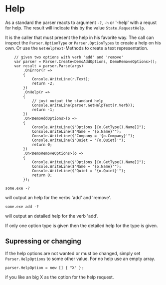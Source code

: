 # Help

As a standard the parser reacts to argument `-?`, `-h` or '-help' with a requst for help.
The result will indicate this by the value `State.RequestHelp`.

It is the caller that must present the help in his favorite way.
The call can inspect the `Parser.OptionType` or `Parser.OptionTypes` to create a help on his own.
Or use the `GetHelpText`-Methods to create a text representation.

```
    // given two options with verb 'add' and 'remove'
    var parser = Parser.Create<DemoAddOptions, DemoRemoveOptions>();
    var result = parser.Parse(args)
        .OnError(r =>
        {
            Console.WriteLine(r.Text);
            return -2;
        })
        .OnHelp(r =>
        {
            // just output the standard help
            Console.WriteLine(parser.GetHelpText(r.Verb));
            return -1;
        })
        .On<DemoAddOptions>(o =>
        {
            Console.WriteLine($"Options [{o.GetType().Name}]");
            Console.WriteLine($"Name = '{o.Name}'");
            Console.WriteLine($"Company = '{o.Company}'");
            Console.WriteLine($"Quiet = '{o.Quiet}'");
            return 0;
        })
        .On<DemoRemoveOptions>(o =>
        {
            Console.WriteLine($"Options [{o.GetType().Name}]");
            Console.WriteLine($"Name = '{o.Name}'");
            Console.WriteLine($"Quiet = '{o.Quiet}'");
            return 0;
        });

```

```
some.exe -?
```
will output an help for the verbs 'add' and 'remove'.

```
some.exe add -?
```
will output an detailed help for the verb 'add'.

If only one option type is given then the detailed help for the type is given.

## Supressing or changing 

If the help options are not wanted or must be changed, simply set `Parser.HelpOptions` to some other value.
For no help use an empty array.
```
parser.HelpOption = new [] { "X" };
```
if you like an big X as the option for the help request.
